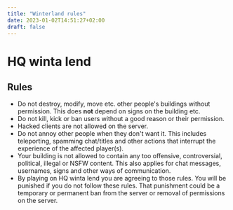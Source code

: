 ```yaml
---
title: "Winterland rules"
date: 2023-01-02T14:51:27+02:00
draft: false
---
```


# HQ winta lend

## Rules

- Do not destroy, modify, move etc. other people's buildings without permission. This does **not** depend on signs on the building etc.
- Do not kill, kick or ban users without a good reason or their permission.
- Hacked clients are not allowed on the server.
- Do not annoy other people when they don't want it. This includes teleporting, spamming chat/titles and other actions that interrupt the experience of the affected player(s).
- Your building is not allowed to contain any too offensive, controversial, political, illegal or NSFW content. This also applies for chat messages, usernames, signs and other ways of communication.
- By playing on HQ winta lend you are agreeing to those rules. You will be punished if you do not follow these rules. That punishment could be a temporary or permanent ban from the server or removal of permissions on the server.
